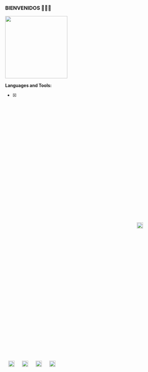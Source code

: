 ### BIENVENIDOS 👩🏻‍💻<br>

  <img height="200" src="https://cibercom.es/wp-content/uploads/2018/12/giphy-2.gif">

**Languages and Tools:** 

- [x] <img height="20" style="margin: 400px;" src="https://raw.githubusercontent.com/github/explore/80688e429a7d4ef2fca1e82350fe8e3517d3494d/topics/python/python.png">
<img height="20" style="margin: 10px;" src="https://raw.githubusercontent.com/github/explore/80688e429a7d4ef2fca1e82350fe8e3517d3494d/topics/javascript/javascript.png">
<img height="20" style="margin: 10px;" src="https://raw.githubusercontent.com/github/explore/80688e429a7d4ef2fca1e82350fe8e3517d3494d/topics/mysql/mysql.png">
<img height="20" style="margin: 10px;" src="https://raw.githubusercontent.com/github/explore/80688e429a7d4ef2fca1e82350fe8e3517d3494d/topics/git/git.png">
<img height="20" style="margin: 10px;" src="https://raw.githubusercontent.com/github/explore/80688e429a7d4ef2fca1e82350fe8e3517d3494d/topics/terminal/terminal.png">



